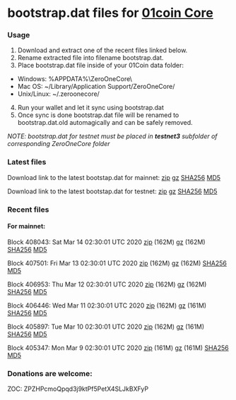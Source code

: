 # bootstrap.dat files for [01coin Core](https://01coin.io)

### Usage

1. Download and extract one of the recent files linked below.
2. Rename extracted file into filename bootstrap.dat.
3. Place bootstrap.dat file inside of your 01Coin data folder:
 - Windows: %APPDATA%\ZeroOneCore\
 - Mac OS: ~/Library/Application Support/ZeroOneCore/
 - Unix/Linux: ~/.zeroonecore/
4. Run your wallet and let it sync using bootstrap.dat
5. Once sync is done bootstrap.dat file will be renamed to bootstrap.dat.old automagically and can be safely removed.

_NOTE: bootstrap.dat for testnet must be placed in **testnet3** subfolder of corresponding ZeroOneCore folder_

### Latest files
Download link to the latest bootstap.dat for mainnet: [zip](https://files.01coin.io/mainnet/bootstrap.dat.zip) [gz](https://files.01coin.io/mainnet/bootstrap.dat.tar.gz) [SHA256](https://files.01coin.io/mainnet/sha256.txt) [MD5](https://files.01coin.io/mainnet/md5.txt)

Download link to the latest bootstap.dat for testnet: [zip](https://files.01coin.io/testnet/bootstrap.dat.zip) [gz](https://files.01coin.io/testnet/bootstrap.dat.tar.gz) [SHA256](https://files.01coin.io/testnet/sha256.txt) [MD5](https://files.01coin.io/testnet/md5.txt)

### Recent files

#### For mainnet:

Block 408043: Sat Mar 14 02:30:01 UTC 2020 [zip](https://files.01coin.io/mainnet/2020-03-14/bootstrap.dat.zip) (162M) [gz](https://files.01coin.io/mainnet/2020-03-14/bootstrap.dat.tar.gz) (162M) [SHA256](https://files.01coin.io/mainnet/2020-03-14/sha256.txt) [MD5](https://files.01coin.io/mainnet/2020-03-14/md5.txt)

Block 407501: Fri Mar 13 02:30:01 UTC 2020 [zip](https://files.01coin.io/mainnet/2020-03-13/bootstrap.dat.zip) (162M) [gz](https://files.01coin.io/mainnet/2020-03-13/bootstrap.dat.tar.gz) (162M) [SHA256](https://files.01coin.io/mainnet/2020-03-13/sha256.txt) [MD5](https://files.01coin.io/mainnet/2020-03-13/md5.txt)

Block 406953: Thu Mar 12 02:30:01 UTC 2020 [zip](https://files.01coin.io/mainnet/2020-03-12/bootstrap.dat.zip) (162M) [gz](https://files.01coin.io/mainnet/2020-03-12/bootstrap.dat.tar.gz) (162M) [SHA256](https://files.01coin.io/mainnet/2020-03-12/sha256.txt) [MD5](https://files.01coin.io/mainnet/2020-03-12/md5.txt)

Block 406446: Wed Mar 11 02:30:01 UTC 2020 [zip](https://files.01coin.io/mainnet/2020-03-11/bootstrap.dat.zip) (162M) [gz](https://files.01coin.io/mainnet/2020-03-11/bootstrap.dat.tar.gz) (161M) [SHA256](https://files.01coin.io/mainnet/2020-03-11/sha256.txt) [MD5](https://files.01coin.io/mainnet/2020-03-11/md5.txt)

Block 405897: Tue Mar 10 02:30:01 UTC 2020 [zip](https://files.01coin.io/mainnet/2020-03-10/bootstrap.dat.zip) (162M) [gz](https://files.01coin.io/mainnet/2020-03-10/bootstrap.dat.tar.gz) (161M) [SHA256](https://files.01coin.io/mainnet/2020-03-10/sha256.txt) [MD5](https://files.01coin.io/mainnet/2020-03-10/md5.txt)

Block 405347: Mon Mar  9 02:30:01 UTC 2020 [zip](https://files.01coin.io/mainnet/2020-03-09/bootstrap.dat.zip) (161M) [gz](https://files.01coin.io/mainnet/2020-03-09/bootstrap.dat.tar.gz) (161M) [SHA256](https://files.01coin.io/mainnet/2020-03-09/sha256.txt) [MD5](https://files.01coin.io/mainnet/2020-03-09/md5.txt)


### Donations are welcome:

ZOC: ZPZHPcmoQpqd3j9ktPf5PetX4SLJkBXFyP
